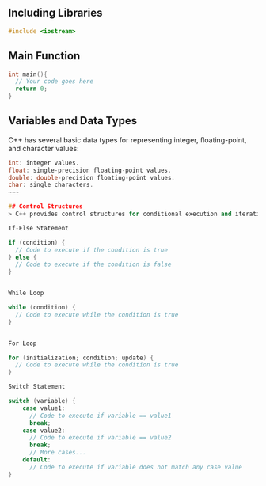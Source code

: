 ## Including Libraries
~~~c++
#include <iostream>
~~~

## Main Function
~~~c++
int main(){
  // Your code goes here
  return 0;
}
~~~

## Variables and Data Types
C++ has several basic data types for representing integer, floating-point, and character values:
~~~~c++
int: integer values.
float: single-precision floating-point values.
double: double-precision floating-point values.
char: single characters.
~~~

## Control Structures
> C++ provides control structures for conditional execution and iteration, such as if, else, while,  for, and switch statements.

If-Else Statement

if (condition) {
  // Code to execute if the condition is true
} else {
  // Code to execute if the condition is false
}


While Loop

while (condition) {
  // Code to execute while the condition is true
}


For Loop

for (initialization; condition; update) {
  // Code to execute while the condition is true
}

Switch Statement

switch (variable) {
    case value1:
      // Code to execute if variable == value1
      break;
    case value2:
      // Code to execute if variable == value2
      break;
      // More cases...
    default:
      // Code to execute if variable does not match any case value
}


